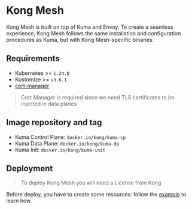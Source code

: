 # Kong Mesh

Kong Mesh is built on top of Kuma and Envoy. To create a seamless experience, Kong Mesh follows the same installation and configuration procedures as Kuma, but with Kong Mesh-specific binaries.

## Requirements

- Kubernetes >= `1.24.0`
- Kustomize >= `v3.6.1`
- [cert-manager](https://github.com/sighupio/fury-kubernetes-ingress/tree/master/katalog/cert-manager)

> Cert Manager is required since we need TLS certificates to be injected in data planes

## Image repository and tag

* Kuma Control Plane: `docker.io/kong/kuma-cp`
* Kuma Data Plane: `docker.io/kong/kuma-dp`
* Kuma Init: `docker.io/kong/kuma-init`

## Deployment

> To deploy Kong Mesh you will need a License from Kong

Before deploy, you have to create some resources: follow the [example](../../examples/kong-mesh/multi-cluster/README.md) to learn how.

